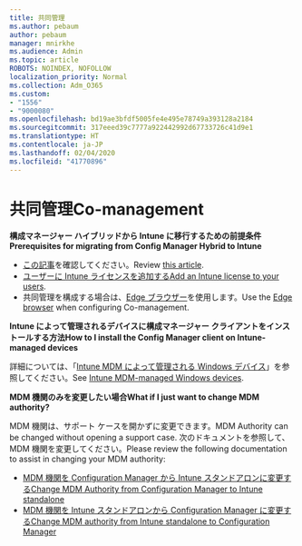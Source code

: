 ```yaml
---
title: 共同管理
ms.author: pebaum
author: pebaum
manager: mnirkhe
ms.audience: Admin
ms.topic: article
ROBOTS: NOINDEX, NOFOLLOW
localization_priority: Normal
ms.collection: Adm_O365
ms.custom:
- "1556"
- "9000080"
ms.openlocfilehash: bd19ae3bfdf5005fe4e495e78749a393128a2184
ms.sourcegitcommit: 317eeed39c7777a922442992d67733726c41d9e1
ms.translationtype: HT
ms.contentlocale: ja-JP
ms.lasthandoff: 02/04/2020
ms.locfileid: "41770896"
---
```

# <a name="co-management"></a><span data-ttu-id="fa06d-102">共同管理</span><span class="sxs-lookup"><span data-stu-id="fa06d-102">Co-management</span></span>

<span data-ttu-id="fa06d-103">**構成マネージャー ハイブリッドから Intune に移行するための前提条件**</span><span class="sxs-lookup"><span data-stu-id="fa06d-103">**Prerequisites for migrating from Config Manager Hybrid to Intune**</span></span>

- <span data-ttu-id="fa06d-104">[この記事](https://docs.microsoft.com/configmgr/mdm/deploy-use/migrate-hybridmdm-to-intunesa)を確認してください。</span><span class="sxs-lookup"><span data-stu-id="fa06d-104">Review [this article](https://docs.microsoft.com/configmgr/mdm/deploy-use/migrate-hybridmdm-to-intunesa).</span></span>
- <span data-ttu-id="fa06d-105">[ユーザーに Intune ライセンスを追加する](https://docs.microsoft.com/intune/licenses-assign)</span><span class="sxs-lookup"><span data-stu-id="fa06d-105">[Add an Intune license to your users](https://docs.microsoft.com/intune/licenses-assign).</span></span>
- <span data-ttu-id="fa06d-106">共同管理を構成する場合は、[Edge ブラウザー](https://www.microsoft.com/windows/microsoft-edge)を使用します。</span><span class="sxs-lookup"><span data-stu-id="fa06d-106">Use the [Edge browser](https://www.microsoft.com/windows/microsoft-edge) when configuring Co-management.</span></span>

<span data-ttu-id="fa06d-107">**Intune によって管理されるデバイスに構成マネージャー クライアントをインストールする方法**</span><span class="sxs-lookup"><span data-stu-id="fa06d-107">**How to I install the Config Manager client on Intune-managed devices**</span></span>

<span data-ttu-id="fa06d-108">詳細については、「[Intune MDM によって管理される Windows デバイス](https://docs.microsoft.com/configmgr/core/clients/deploy/deploy-clients-to-windows-computers#bkmk_mdm)」を参照してください。</span><span class="sxs-lookup"><span data-stu-id="fa06d-108">See [Intune MDM-managed Windows devices](https://docs.microsoft.com/configmgr/core/clients/deploy/deploy-clients-to-windows-computers#bkmk_mdm).</span></span>

<span data-ttu-id="fa06d-109">**MDM 機関のみを変更したい場合**</span><span class="sxs-lookup"><span data-stu-id="fa06d-109">**What if I just want to change MDM authority?**</span></span>

<span data-ttu-id="fa06d-110">MDM 機関は、サポート ケースを開かずに変更できます。</span><span class="sxs-lookup"><span data-stu-id="fa06d-110">MDM Authority can be changed without opening a support case.</span></span> <span data-ttu-id="fa06d-111">次のドキュメントを参照して、MDM 機関を変更してください。</span><span class="sxs-lookup"><span data-stu-id="fa06d-111">Please review the following documentation to assist in changing your MDM authority:</span></span>

- [<span data-ttu-id="fa06d-112">MDM 機関を Configuration Manager から Intune スタンドアロンに変更する</span><span class="sxs-lookup"><span data-stu-id="fa06d-112">Change MDM Authority from Configuration Manager to Intune standalone</span></span>](https://docs.microsoft.com/configmgr/mdm/deploy-use/migrate-change-mdm-authority)
- [<span data-ttu-id="fa06d-113">MDM 機関を Intune スタンドアロンから Configuration Manager に変更する</span><span class="sxs-lookup"><span data-stu-id="fa06d-113">Change MDM authority from Intune standalone to Configuration Manager</span></span>](https://docs.microsoft.com/configmgr/mdm/deploy-use/change-mdm-authority)
